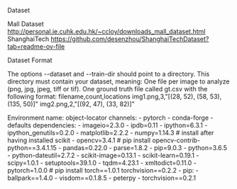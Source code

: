 Dataset

Mall Dataset http://personal.ie.cuhk.edu.hk/~ccloy/downloads_mall_dataset.html
ShanghaiTech https://github.com/desenzhou/ShanghaiTechDataset?tab=readme-ov-file

Dataset Format 

The options --dataset and --train-dir should point to a directory. This directory must contain your dataset, meaning:
One file per image to analyze (png, jpg, jpeg, tiff or tif). 
One ground truth file called gt.csv with the following format: 
filename,count,locations 
img1.png,3,"[(28, 52), (58, 53), (135, 50)]" 
img2.png,2,"[(92, 47), (33, 82)]"

Environment 
name: object-locator
channels:
    - pytorch
    - conda-forge
    - defaults
dependencies:
    - imageio=2.3.0
    - ipdb=0.11
    - ipython=6.3.1
    - ipython_genutils=0.2.0
    - matplotlib=2.2.2
    - numpy=1.14.3 # install after having installed scikit
    - opencv=3.4.1 # pip install opencv-contrib-python==3.4.1.15
    - pandas=0.22.0
    - parse=1.8.2
    - pip=9.0.3
    - python=3.6.5
    - python-dateutil=2.7.2
    - scikit-image=0.13.1
    - scikit-learn=0.19.1
    - scipy=1.0.1
    - setuptools=39.1.0
    - tqdm=4.23.1
    - xmltodict=0.11.0
    - pytorch=1.0.0 # pip install torch==1.0.1 torchvision==0.2.2
    - pip:
        - ballpark==1.4.0
        - visdom==0.1.8.5
        - peterpy
        - torchvision==0.2.1

